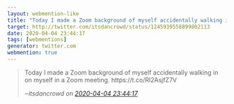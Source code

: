 ```yaml
---
layout: webmention-like
title: "Today I made a Zoom background of myself accidentally walking in on myself in a Zoom meeting. https://t.co/Rl2AsjfZ7V"
target: http://twitter.com/itsdancrowd/status/1245939558899802113
date: 2020-04-04 23:44:17
tags: [webmentions]
generator: twitter.com
webmention: true
---
```




<blockquote class="external-citation">
  <p>
    Today I made a Zoom background of myself accidentally walking in on myself in a Zoom meeting. https://t.co/Rl2AsjfZ7V
  </p>
  <cite>‒<span class="p-author p-name">itsdancrowd</span>
    on
    <a href="http://twitter.com/itsdancrowd/status/1245939558899802113" rel="external nofollow" target="_blank">2020-04-04 23:44:17</a>
  </cite>
</blockquote>



